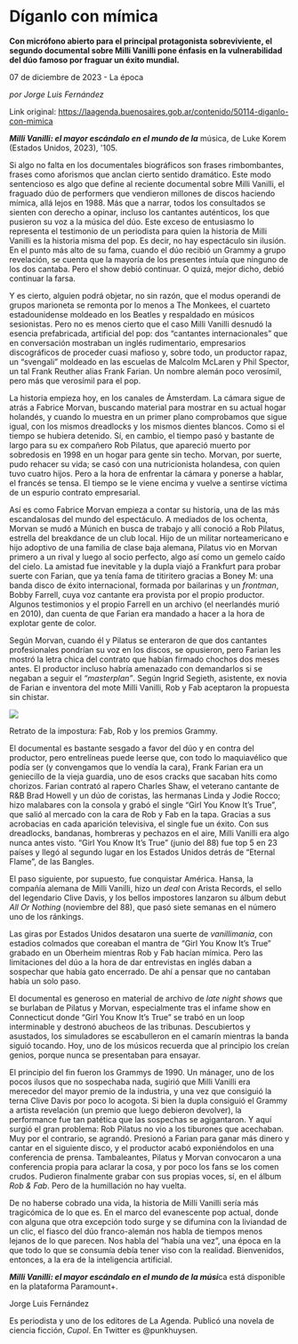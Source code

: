 # Díganlo con mímica

**Con micrófono abierto para el principal protagonista sobreviviente, el segundo documental sobre Milli Vanilli pone énfasis en la vulnerabilidad del dúo famoso por fraguar un éxito mundial.**

07 de diciembre de 2023 - La época

_por Jorge Luis Fernández_

Link original: https://laagenda.buenosaires.gob.ar/contenido/50114-diganlo-con-mimica



*****Milli Vanilli: el mayor escándalo en el mundo de la***** música, de Luke Korem (Estados Unidos, 2023), '105.




Si algo no falta en los documentales biográficos son frases rimbombantes, frases como aforismos que anclan cierto sentido dramático. Este modo sentencioso es algo que define al reciente documental sobre Milli Vanilli, el fraguado dúo de performers que vendieron millones de discos haciendo mímica, allá lejos en 1988. Más que a narrar, todos los consultados se sienten con derecho a opinar, incluso los cantantes auténticos, los que pusieron su voz a la música del dúo. Este exceso de entusiasmo lo representa el testimonio de un periodista para quien la historia de Milli Vanilli es la historia misma del pop. Es decir, no hay espectáculo sin ilusión. En el punto más alto de su fama, cuando el dúo recibió un Grammy a grupo revelación, se cuenta que la mayoría de los presentes intuía que ninguno de los dos cantaba. Pero el show debió continuar. O quizá, mejor dicho, debió continuar la farsa.




Y es cierto, alguien podrá objetar, no sin razón, que el modus operandi de grupos marioneta se remonta por lo menos a The Monkees, el cuarteto estadounidense moldeado en los Beatles y respaldado en músicos sesionistas. Pero no es menos cierto que el caso Milli Vanilli desnudó la esencia prefabricada, artificial del pop: dos “cantantes internacionales” que en conversación mostraban un inglés rudimentario, empresarios discográficos de proceder cuasi mafioso y, sobre todo, un productor rapaz, un “svengali” moldeado en las escuelas de Malcolm McLaren y Phil Spector, un tal Frank Reuther alias Frank Farian. Un nombre alemán poco verosímil, pero más que verosímil para el pop.




La historia empieza hoy, en los canales de Ámsterdam. La cámara sigue de atrás a Fabrice Morvan, buscando material para mostrar en su actual hogar holandés, y cuando lo muestra en un primer plano comprobamos que sigue igual, con los mismos dreadlocks y los mismos dientes blancos. Como si el tiempo se hubiera detenido. Sí, en cambio, el tiempo pasó y bastante de largo para su ex compañero Rob Pilatus, que apareció muerto por sobredosis en 1998 en un hogar para gente sin techo. Morvan, por suerte, pudo rehacer su vida; se casó con una nutricionista holandesa, con quien tuvo cuatro hijos. Pero a la hora de enfrentar la cámara y ponerse a hablar, el francés se tensa. El tiempo se le viene encima y vuelve a sentirse víctima de un espurio contrato empresarial.




Así es como Fabrice Morvan empieza a contar su historia, una de las más escandalosas del mundo del espectáculo. A mediados de los ochenta, Morvan se mudó a Múnich en busca de trabajo y allí conoció a Rob Pilatus, estrella del breakdance de un club local. Hijo de un militar norteamericano e hijo adoptivo de una familia de clase baja alemana, Pilatus vio en Morvan primero a un rival y luego al socio perfecto, algo así como un gemelo caído del cielo. La amistad fue inevitable y la dupla viajó a Frankfurt para probar suerte con Farian, que ya tenía fama de titiritero gracias a Boney M: una banda disco de éxito internacional, formada por bailarinas y un *frontman*, Bobby Farrell, cuya voz cantante era provista por el propio productor. Algunos testimonios y el propio Farrell en un archivo (el neerlandés murió en 2010), dan cuenta de que Farian era mandado a hacer a la hora de explotar gente de color.




Según Morvan, cuando él y Pilatus se enteraron de que dos cantantes profesionales pondrían su voz en los discos, se opusieron, pero Farian les mostró la letra chica del contrato que habían firmado chochos dos meses antes. El productor incluso habría amenazado con demandarlos si se negaban a seguir el *“masterplan”*. Según Ingrid Segieth, asistente, ex novia de Farian e inventora del mote Milli Vanilli, Rob y Fab aceptaron la propuesta sin chistar.




![](https://cdn.feater.me/files/images/3275035/6d56320f-572b-43a6-a923-2322f16146a1.jpg)




Retrato de la impostura: Fab, Rob y los premios Grammy.




El documental es bastante sesgado a favor del dúo y en contra del productor, pero entrelíneas puede leerse que, con todo lo maquiavélico que podía ser (y convengamos que lo vendía la cara), Frank Farian era un geniecillo de la vieja guardia, uno de esos cracks que sacaban hits como chorizos. Farian contrató al rapero Charles Shaw, el veterano cantante de R&B Brad Howell y un dúo de coristas, las hermanas Linda y Jodie Rocco; hizo malabares con la consola y grabó el single “Girl You Know It’s True”, que salió al mercado con la cara de Rob y Fab en la tapa. Gracias a sus acrobacias en cada aparición televisiva, el single fue un éxito. Con sus dreadlocks, bandanas, hombreras y pechazos en el aire, Milli Vanilli era algo nunca antes visto. “Girl You Know It’s True” (junio del 88) fue top 5 en 23 países y llegó al segundo lugar en los Estados Unidos detrás de “Eternal Flame”, de las Bangles.




El paso siguiente, por supuesto, fue conquistar América. Hansa, la compañía alemana de Milli Vanilli, hizo un *deal* con Arista Records, el sello del legendario Clive Davis, y los bellos impostores lanzaron su álbum debut *All Or Nothing* (noviembre del 88), que pasó siete semanas en el número uno de los ránkings.




Las giras por Estados Unidos desataron una suerte de *vanillimania*, con estadios colmados que coreaban el mantra de “Girl You Know It’s True” grabado en un Oberheim mientras Rob y Fab hacían mímica. Pero las limitaciones del dúo a la hora de dar entrevistas en inglés daban a sospechar que había gato encerrado. De ahí a pensar que no cantaban había un solo paso.




El documental es generoso en material de archivo de *late night shows* que se burlaban de Pilatus y Morvan, especialmente tras el infame show en Connecticut donde “Girl You Know It’s True” se trabó en un loop interminable y destronó abucheos de las tribunas. Descubiertos y asustados, los simuladores se escabulleron en el camarín mientras la banda siguió tocando. Hoy, uno de los músicos recuerda que al principio los creían genios, porque nunca se presentaban para ensayar.




El principio del fin fueron los Grammys de 1990. Un mánager, uno de los pocos ilusos que no sospechaba nada, sugirió que Milli Vanilli era merecedor del mayor premio de la industria, y una vez que consiguió la terna Clive Davis por poco lo acogota. Si bien la dupla consiguió el Grammy a artista revelación (un premio que luego debieron devolver), la performance fue tan patética que las sospechas se agigantaron. Y aquí surgió el gran problema: Rob Pilatus no vio a los tiburones que acechaban. Muy por el contrario, se agrandó. Presionó a Farian para ganar más dinero y cantar en el siguiente disco, y el productor acabó exponiéndolos en una conferencia de prensa. Tambaleantes, Pilatus y Morvan convocaron a una conferencia propia para aclarar la cosa, y por poco los fans se los comen crudos. Pudieron finalmente grabar con sus propias voces, sí, en el álbum *Rob & Fab*. Pero de la humillación no hay vuelta.




De no haberse cobrado una vida, la historia de Milli Vanilli sería más tragicómica de lo que es. En el marco del evanescente pop actual, donde con alguna que otra excepción todo surge y se difumina con la liviandad de un clic, el fiasco del dúo franco-alemán nos habla de tiempos menos lejanos de lo que parecen. Nos habla del “había una vez”, una época en la que todo lo que se consumía debía tener viso con la realidad. Bienvenidos, entonces, a la era de la inteligencia artificial.




***Milli Vanilli: el mayor escándalo en el mundo de la músi***ca está disponible en la plataforma Paramount+.




Jorge Luis Fernández




Es periodista y uno de los editores de La Agenda. Publicó una novela de ciencia ficción, *Cupol*. En Twitter es @punkhuysen.



